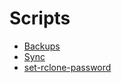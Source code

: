 # Scripts

- [Backups](backup.py)
- [Sync](sync_mega.sh)
- [set-rclone-password](set-rclone-password)